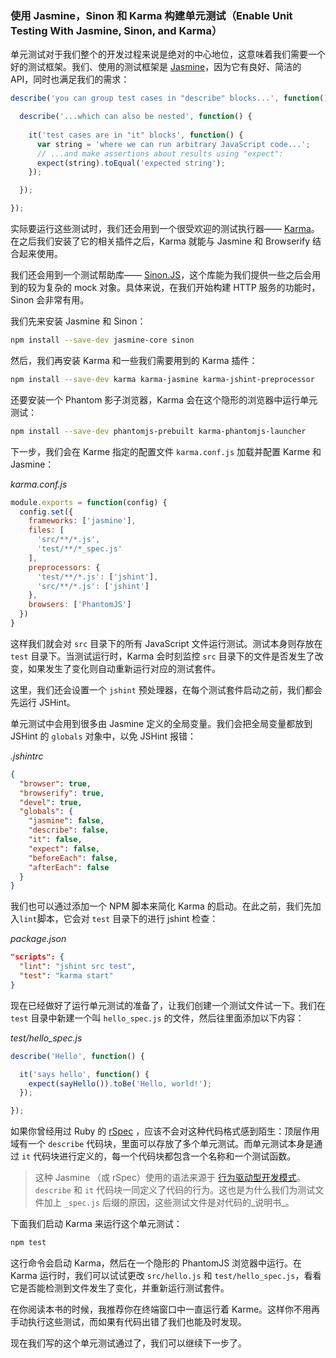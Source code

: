 ### 使用 Jasmine，Sinon 和 Karma 构建单元测试（Enable Unit Testing With Jasmine, Sinon, and Karma）

单元测试对于我们整个的开发过程来说是绝对的中心地位，这意味着我们需要一个好的测试框架。我们、使用的测试框架是 [Jasmine](https://jasmine.github.io/2.3/introduction.html)，因为它有良好、简洁的 API，同时也满足我们的需求：

```js
describe('you can group test cases in "describe" blocks...', function() {

  describe('...which can also be nested', function() {
  
    it('test cases are in "it" blocks', function() {
      var string = 'where we can run arbitrary JavaScript code...';
      // ...and make assertions about results using "expect":
      expect(string).toEqual('expected string');
    });

  });

});
```

实际要运行这些测试时，我们还会用到一个很受欢迎的测试执行器—— [Karma](http://karma-runner.github.io/)。在之后我们安装了它的相关插件之后，Karma 就能与 Jasmine 和 Browserify 结合起来使用。

我们还会用到一个测试帮助库—— [Sinon.JS](https://sinonjs.org/)，这个库能为我们提供一些之后会用到的较为复杂的 mock 对象。具体来说，在我们开始构建 HTTP 服务的功能时，Sinon 会非常有用。

我们先来安装 Jasmine 和 Sinon：

```bash
npm install --save-dev jasmine-core sinon
```

然后，我们再安装 Karma 和一些我们需要用到的 Karma 插件：

```bash
npm install --save-dev karma karma-jasmine karma-jshint-preprocessor
```

还要安装一个 Phantom 影子浏览器，Karma 会在这个隐形的浏览器中运行单元测试：

```bash
npm install --save-dev phantomjs-prebuilt karma-phantomjs-launcher
```

下一步，我们会在 Karme 指定的配置文件 `karma.conf.js` 加载并配置 Karme 和 Jasmine：

_karma.conf.js_

```js
module.exports = function(config) {
  config.set({
    frameworks: ['jasmine'],
    files: [
      'src/**/*.js',
      'test/**/*_spec.js'
    ],
    preprocessors: {
      'test/**/*.js': ['jshint'],
      'src/**/*.js': ['jshint']
    },
    browsers: ['PhantomJS']
  })
}
```

这样我们就会对 `src` 目录下的所有 JavaScript 文件运行测试。测试本身则存放在 `test` 目录下。当测试运行时，Karma 会时刻监控 `src` 目录下的文件是否发生了改变，如果发生了变化则自动重新运行对应的测试套件。

这里，我们还会设置一个 `jshint` 预处理器，在每个测试套件启动之前，我们都会先运行 JSHint。

单元测试中会用到很多由 Jasmine 定义的全局变量。我们会把全局变量都放到 JSHint 的 `globals` 对象中，以免 JSHint 报错：

_.jshintrc_

```json
{
  "browser": true,
  "browserify": true,
  "devel": true,
  "globals": {
    "jasmine": false,
    "describe": false,
    "it": false,
    "expect": false,
    "beforeEach": false,
    "afterEach": false
  }
}
```

我们也可以通过添加一个 NPM 脚本来简化 Karma 的启动。在此之前，我们先加入`lint`脚本，它会对 `test` 目录下的进行 jshint 检查：

_package.json_

```json
"scripts": {
  "lint": "jshint src test",
  "test": "karma start"
}
```

现在已经做好了运行单元测试的准备了，让我们创建一个测试文件试一下。我们在 `test` 目录中新建一个叫 `hello_spec.js` 的文件，然后往里面添加以下内容：

_test/hello_spec.js_

```js
describe('Hello', function() {

  it('says hello', function() {
    expect(sayHello()).toBe('Hello, world!');
  });

});
```

如果你曾经用过 Ruby 的 [rSpec](http://rspec.info/) ，应该不会对这种代码格式感到陌生：顶层作用域有一个 `describe` 代码块，里面可以存放了多个单元测试。而单元测试本身是通过 `it` 代码块进行定义的，每一个代码块都包含一个名称和一个测试函数。

> 这种 Jasmine （或 rSpec）使用的语法来源于 [行为驱动型开发模式](http://en.wikipedia.org/wiki/Behavior-driven_development)。`describe` 和 `it` 代码块一同定义了代码的行为。这也是为什么我们为测试文件加上 `_spec.js` 后缀的原因，这些测试文件是对代码的_说明书_。

下面我们启动 Karma 来运行这个单元测试：

```bash
npm test
```

这行命令会启动 Karma，然后在一个隐形的 PhantomJS 浏览器中运行。在 Karma 运行时，我们可以试试更改 `src/hello.js` 和 `test/hello_spec.js`，看看它是否能检测到文件发生了变化，并重新运行测试套件。

在你阅读本书的时候，我推荐你在终端窗口中一直运行着 Karme。这样你不用再手动执行这些测试，而如果有代码出错了我们也能及时发现。

现在我们写的这个单元测试通过了，我们可以继续下一步了。
